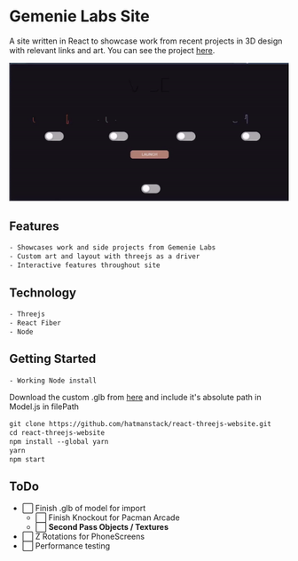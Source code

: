 # Gemenie Labs Site

A site written in React to showcase work from recent projects in 3D design with relevant links and art.  You can see the project [here](https://cg-portfolio.site/).

 <p align="center">
    <td><img src="https://github.com/HatmanStack/react-threejs-website/blob/main/public/ez.gif" alt="Image 1"></td></p>

## Features

    - Showcases work and side projects from Gemenie Labs
    - Custom art and layout with threejs as a driver
    - Interactive features throughout site

## Technology

    - Threejs
    - React Fiber
    - Node
    
## Getting Started

    - Working Node install

Download the custom .glb from [here](https://www.cg-portfolio.site/compressed.glb) and include it's absolute path in Model.js in filePath
    
```
git clone https://github.com/hatmanstack/react-threejs-website.git
cd react-threejs-website
npm install --global yarn
yarn
npm start
```

## ToDo

- ⬜ Finish .glb of model for import
    - ⬜ Finish Knockout for Pacman Arcade  
    - ⬜ <strong>Second Pass Objects / Textures</strong>
- ⬜ Z Rotations for PhoneScreens 
- ⬜ Performance testing
